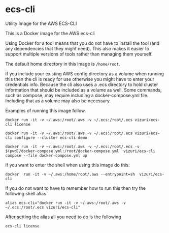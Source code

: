 # ecs-cli
Utility Image for the AWS ECS-CLI

This is a Docker image for the AWS ecs-cli

Using Docker for a tool means that you do not have to install the tool (and any dependencies that they might need).
This also makes it easier to support multiple versions of tools rather than managing them yourself.

The default home directory in this image is `/home/root`.

If you include your existing AWS config directory as a volume when running this then the cli is ready for use otherwise you might have to enter your credentials info.
Because the cli also uses a .ecs directory to hold cluster information that should be included as a volume as well.
Some commands, such as compose, may require including a docker-compose.yml file.
Including that as a volume may also be necessary.

Examples of running this image follow.

`docker run -it -v ~/.aws:/root/.aws -v ~/.ecs:/root/.ecs vizuri/ecs-cli license`

`docker run -it -v ~/.aws:/root/.aws -v ~/.ecs:/root/.ecs vizuri/ecs-cli configure --cluster ecs-cli-demo`

`docker run -it -v ~/.aws:/root/.aws -v ~/.ecs:/root/.ecs -v $(pwd)/docker-compose.yml:/root/docker-compose.yml  vizuri/ecs-cli compose --file docker-compose.yml up`

If you want to enter the shell when using this image do this:

`docker  run -it -v ~/.aws:/home/root/.aws --entrypoint=sh  vizuri/ecs-cli`

If you do not want to have to remember how to run this then try the following shell alias

`alias ecs-cli="docker run -it -v ~/.aws:/root/.aws -v ~/.ecs:/root/.ecs vizuri/ecs-cli"`

After setting the alias all you need to do is the following

`ecs-cli license`

